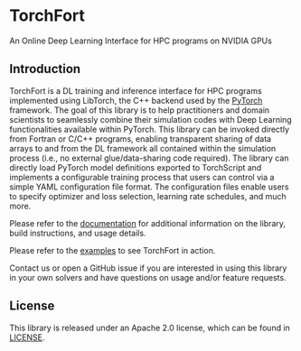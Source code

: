 # TorchFort

An Online Deep Learning Interface for HPC programs on NVIDIA GPUs

## Introduction
TorchFort is a DL training and inference interface for HPC programs implemented using LibTorch, the C++ backend used by the [PyTorch](https://pytorch.org]) framework.
The goal of this library is to help practitioners and domain scientists to seamlessly combine their simulation codes with Deep Learning functionalities available 
within PyTorch.
This library can be invoked directly from Fortran or C/C++ programs, enabling transparent sharing of data arrays to and from the DL framework all contained within the
simulation process (i.e., no external glue/data-sharing code required). The library can directly load PyTorch model definitions exported to TorchScript and implements a
configurable training process that users can control via a simple YAML configuration file format. The configuration files enable users to specify optimizer and loss selection,
learning rate schedules, and much more.

Please refer to the [documentation](https://nvidia.github.io/TorchFort/) for additional information on the library, build instructions, and usage details.

Please refer to the [examples](examples) to see TorchFort in action.

Contact us or open a GitHub issue if you are interested in using this library in your own solvers and have questions on usage and/or feature requests.

## License
This library is released under an Apache 2.0 license, which can be found in [LICENSE](LICENSE).
